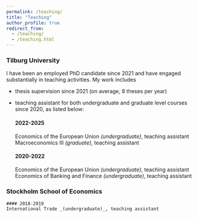 ```yaml
---
permalink: /teaching/
title: "Teaching"
author_profile: true
redirect_from: 
  - /teaching/
  - /teaching.html
---
```


### Tilburg University
I have been an employed PhD candidate since 2021 and have engaged substantially in teaching activities. My work includes 
* thesis supervision since 2021 (on average, 8 theses per year)
* teaching assistant for both undergraduate and graduate level courses since 2020, as listed below:

    #### 2022-2025
    Economics of the European Union _(undergraduate)_, teaching assistant  
    Macroeconomics III _(graduate)_, teaching assistant
    
    #### 2020-2022
    Economics of the European Union _(undergraduate)_, teaching assistant
    Economics of Banking and Finance _(undergraduate)_, teaching assistant


### Stockholm School of Economics
    #### 2018-2019
    International Trade _(undergraduate)_, teaching assistant
